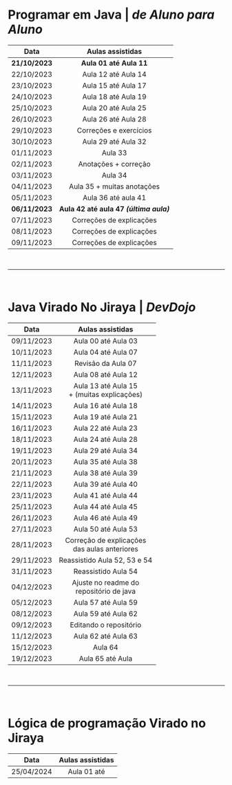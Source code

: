 # Programar em Java | _de Aluno para Aluno_
|         Data   |          Aulas assistidas              |
|:--------------:|:--------------------------------------:|
 **21/10/2023** |        **Aula 01 até Aula 11**         
   22/10/2023   |          Aula 12 até Aula 14           
   23/10/2023   |          Aula 15 até Aula 17           
   24/10/2023   |          Aula 18 até Aula 19           
   25/10/2023   |          Aula 20 até Aula 25           
   26/10/2023   |          Aula 26 até Aula 28           
   29/10/2023   |         Correções e exercícios         
   30/10/2023   |          Aula 29 até Aula 32           
   01/11/2023   |                Aula 33                 
   02/11/2023   |          Anotações + correção          
   03/11/2023   |                Aula 34                 
   04/11/2023   |       Aula 35 + muitas anotações       
   05/11/2023   |          Aula 36 até aula 41           
 **06/11/2023** |**Aula 42 até aula 47 _(última aula)_** 
   07/11/2023   |        Correções de explicações        
   08/11/2023   |        Correções de explicações        
   09/11/2023   |        Correções de explicações        

<br>

______________

<br>

# Java Virado No Jiraya | _DevDojo_
|  Data      |               Aulas assistidas        |         
|:----------:|:-----------------------------------------------:| 
 09/11/2023 |               Aula 00 até Aula 03   
 10/11/2023 |               Aula 04 até Aula 07               
 11/11/2023 |               Revisão da Aula 07                
 12/11/2023 |               Aula 08 até Aula 12               
 13/11/2023 |  Aula 13 até Aula 15<br>+ (muitas explicações)  
 14/11/2023 |               Aula 16 até Aula 18               
 15/11/2023 |               Aula 19 até Aula 21               
 16/11/2023 |               Aula 22 até Aula 23               
 18/11/2023 |               Aula 24 até Aula 28               
 19/11/2023 |               Aula 29 até Aula 34               
 20/11/2023 |               Aula 35 até Aula 38               
 21/11/2023 |               Aula 38 até Aula 39               
 22/11/2023 |               Aula 39 até Aula 40               
 23/11/2023 |               Aula 41 até Aula 44               
 25/11/2023 |               Aula 44 até Aula 45               
 26/11/2023 |               Aula 46 até Aula 49               
 27/11/2023 |               Aula 50 até Aula 53               
 28/11/2023 | Correção de explicações<br>das aulas anteriores 
 29/11/2023 |          Reassistido Aula 52, 53 e 54           
 31/11/2023 |               Reassistido Aula 54               
 04/12/2023 |   Ajuste no readme do <br>repositório de java   
 05/12/2023 |               Aula 57 até Aula 59               
 08/12/2023 |               Aula 59 até Aula 62               
 09/12/2023 |             Editando o repositório              
 11/12/2023 |               Aula 62 até Aula 63               
 15/12/2023 |                     Aula 64                     
 19/12/2023 |                Aula 65 até Aula                 


<br>

______________

<br>

# Lógica de programação Virado no Jiraya
|        Data |       Aulas assistidas  |  
:-----------:|:-----------------:|
 25/04/2024  | Aula 01 até













